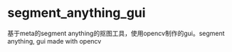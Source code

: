 # segment_anything_gui
基于meta的segment anything的抠图工具，使用opencv制作的gui。segment anything, gui made with opencv
